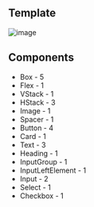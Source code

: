 ## Template

![image](https://user-images.githubusercontent.com/118173148/205043275-8d71f89e-a33e-4632-bf84-d607ebe4d154.png)

## Components

- Box - 5
- Flex - 1
- VStack - 1
- HStack - 3
- Image - 1
- Spacer - 1
- Button - 4
- Card - 1
- Text - 3
- Heading - 1
- InputGroup - 1
- InputLeftElement - 1
- Input - 2
- Select - 1
- Checkbox - 1
